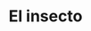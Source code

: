 ---
layout: cuentos
title: El insecto
texto: Tras el terremoto debe acostumbrarse a vivir en las ruinas de su pueblo y sobrevivir de las sombras que lo persiguen por las noches.
img: el_insecto.jpg
link: https://www.books2read.com/u/4EWON0
isbn: 9781386215899
Editor: Editorial Antielectrón
Autor: Ignacio Galdames
Colección:
myId: insecto
---